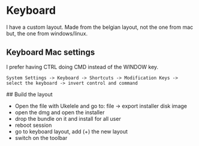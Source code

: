 # Keyboard

I have a custom layout. Made from the belgian layout, not the one from mac but, the one from windows/linux.

## Keyboard Mac settings

I prefer having CTRL doing CMD instead of the WINDOW key.

```
System Settings -> Keyboard -> Shortcuts -> Modification Keys -> select the keyboard -> invert control and command
```


## Build the layout

- Open the file with Ukelele and go to: file -> export installer disk image
- open the dmg and open the installer
- drop the bundle on it and install for all user
- reboot session
- go to keyboard layout, add (+) the new layout
- switch on the toolbar
